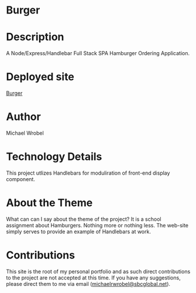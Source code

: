 # Burger

# Description

A Node/Express/Handlebar Full Stack SPA Hamburger Ordering Application.

# Deployed site

[Burger](https://pure-escarpment-28728.herokuapp.com)

# Author
Michael Wrobel

# Technology Details

This project utlizes Handlebars for moduliration of front-end display component.
 
# About the Theme

What can can I say about the theme of the project?  It is a school assignment about Hamburgers.  Nothing more or nothing less.
The web-site simply serves to provide an example of Handlebars at work.

# Contributions

This site is the root of my personal portfolio and as such direct contributions to the project are not accepted at this time.  If you have any suggestions, please direct them to me via email (michaelrwrobel@sbcglobal.net).



